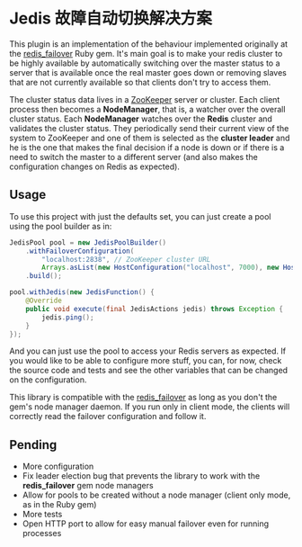 # Jedis 故障自动切换解决方案

This plugin is an implementation of the behaviour implemented originally at the [redis_failover](https://github.com/ryanlecompte/redis_failover)
Ruby gem. It's main goal is to make your redis cluster to be highly available by automatically switching over the
 master status to a server that is available once the real master goes down or removing slaves that are not currently
 available so that clients don't try to access them.

The cluster status data lives in a [ZooKeeper](http://zookeeper.apache.org/) server or cluster. Each client process then
becomes a **NodeManager**, that is, a watcher over the overall cluster status. Each **NodeManager** watches over the **Redis**
cluster and validates the cluster status. They periodically send their current view of the system to ZooKeeper and one
of them is selected as the **cluster leader** and he is the one that makes the final decision if a node is down or
if there is a need to switch the master to a different server (and also makes the configuration changes on Redis as
expected).

## Usage

To use this project with just the defaults set, you can just create a pool using the pool builder as in:

```java
JedisPool pool = new JedisPoolBuilder()
    .withFailoverConfiguration(
        "localhost:2838", // ZooKeeper cluster URL
        Arrays.asList(new HostConfiguration("localhost", 7000), new HostConfiguration("localhost", 7001))) // List of redis servers
    .build();

pool.withJedis(new JedisFunction() {
    @Override
    public void execute(final JedisActions jedis) throws Exception {
        jedis.ping();
    }
});
```

And you can just use the pool to access your Redis servers as expected. If you would like to be able to configure more
stuff, you can, for now, check the source code and tests and see the other variables that can be changed on the
configuration.

This library is compatible with the [redis_failover](https://github.com/ryanlecompte/redis_failover) as long as you don't
the gem's node manager daemon. If you run only in client mode, the clients will correctly read the failover configuration
and follow it.

## Pending

* More configuration
* Fix leader election bug that prevents the library to work with the **redis_failover** gem node managers
* Allow for pools to be created without a node manager (client only mode, as in the Ruby gem)
* More tests
* Open HTTP port to allow for easy manual failover even for running processes